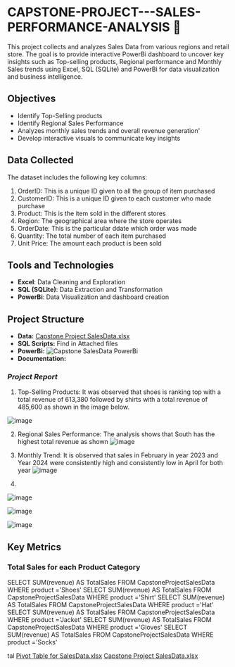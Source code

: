 # CAPSTONE-PROJECT---SALES-PERFORMANCE-ANALYSIS 🛒
This project collects and analyzes Sales Data from various regions and retail store. The goal is to provide interactive PowerBi dashboard to uncover key insights such as Top-selling products, Regional performance and Monthly Sales trends using Excel, SQL (SQLite) and PowerBi for data visualization and business intelligence.

## Objectives
-  Identify Top-Selling products
-  Identify Regional Sales Performance
-  Analyzes monthly sales trends and overall revenue generation'
-  Develop interactive visuals to communicate key insights

## Data Collected
The dataset includes the following key columns:
1.  OrderID: This is a unique ID given to all the group of item purchased
2.  CustomerID: This is a unique ID given to each customer who made purchase
3.  Product: This is the item sold in the different stores
4.  Region: The geographical area where the store operates
5.  OrderDate: This is the particular ddate which order was made
6.  Quantity: The total number of each item purchased
7.  Unit Price: The amount each product is been sold

## Tools and Technologies
-  **Excel**: Data Cleaning and Exploration
-  **SQL (SQLite)**: Data Extraction and Transformation
-  **PowerBi**: Data Visualization and dashboard creation

##  Project Structure
-  **Data:** [Capstone Project SalesData.xlsx](https://github.com/user-attachments/files/17619297/Capstone.Project.SalesData.xlsx)
-  **SQL Scripts:** Find in Attached files
-  **PowerBi:** ![Capstone SalesData PowerBi](https://github.com/user-attachments/assets/b954d41c-991a-451e-86ba-b12eac80d4c4)
-  **Documentation:**
### *Project Report*
1.  Top-Selling Products: It was observed that shoes is ranking top with a total revenue of 613,380 followed by shirts with a total revenue of 485,600 as shown in the image below.

![image](https://github.com/user-attachments/assets/c6b33076-b2ae-4c96-b764-2dbda583e662)
 
2.  Regional Sales Performance: The analysis shows that South has the highest total revenue as shown 
![image](https://github.com/user-attachments/assets/70e652c8-e93f-4d1d-87dd-b2d657988efd)

3.  Monthly Trend: It is observed that sales in February in year 2023 and Year 2024 were consistently high and consistently low in April for both year
![image](https://github.com/user-attachments/assets/6238b0c6-bec3-418e-883c-fed61e7b8379)	

4.  
![image](https://github.com/user-attachments/assets/c308d573-058f-455f-aefb-2aa0d7e4563c)

![image](https://github.com/user-attachments/assets/ed8753ea-3c33-442e-b7fa-77bb6c4ac451)

![image](https://github.com/user-attachments/assets/8659cd53-168a-476f-aa9f-d667cd721955)


## Key Metrics

### Total Sales for each Product Category
SELECT SUM(revenue) AS TotalSales FROM CapstoneProjectSalesData WHERE product ='Shoes'
SELECT SUM(revenue) AS TotalSales FROM CapstoneProjectSalesData WHERE product ='Shirt'
SELECT SUM(revenue) AS TotalSales FROM CapstoneProjectSalesData WHERE product ='Hat'
SELECT SUM(revenue) AS TotalSales FROM CapstoneProjectSalesData WHERE product ='Jacket'
SELECT SUM(revenue) AS TotalSales FROM CapstoneProjectSalesData WHERE product ='Gloves'
SELECT SUM(revenue) AS TotalSales FROM CapstoneProjectSalesData WHERE product ='Socks'




tal [Pivot Table for SalesData.xlsx](https://github.com/user-attachments/files/17612495/Pivot.Table.for.SalesData.xlsx)
[Capstone Project SalesData.xlsx](https://github.com/user-attachments/files/17612510/Capstone.Project.SalesData.xlsx)
